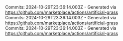 Commits: 2024-10-29T23:36:14.003Z - Generated via https://github.com/marketplace/actions/artificial-grass
<br>
Commits: 2024-10-29T23:36:14.003Z - Generated via https://github.com/marketplace/actions/artificial-grass
<br>
Commits: 2024-10-29T23:36:14.003Z - Generated via https://github.com/marketplace/actions/artificial-grass
<br>
